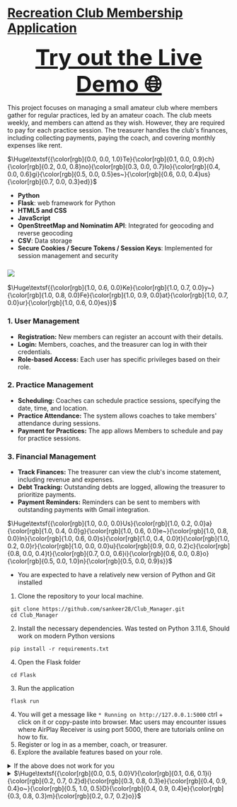 # [**Recreation Club Membership Application**     ](    https://sankeer28.pythonanywhere.com/     )
<p align="center">
  <b><a href="https://sankeer28.pythonanywhere.com/" target="_blank" style="font-size:50px;">Try out the Live Demo 🌐</a></b>
</p>


This project focuses on managing a small amateur club where members gather for regular practices, led by an amateur coach. The club meets weekly, and members can attend as they wish. However, they are required to pay for each practice session. The treasurer handles the club's finances, including collecting payments, paying the coach, and covering monthly expenses like rent.

$\Huge\textsf{{\color[rgb]{0.0, 0.0, 1.0}Te}{\color[rgb]{0.1, 0.0, 0.9}ch}{\color[rgb]{0.2, 0.0, 0.8}no}{\color[rgb]{0.3, 0.0, 0.7}lo}{\color[rgb]{0.4, 0.0, 0.6}gi}{\color[rgb]{0.5, 0.0, 0.5}es~}{\color[rgb]{0.6, 0.0, 0.4}us}{\color[rgb]{0.7, 0.0, 0.3}ed}}$
- **Python**
- **Flask**: web framework for Python
- **HTML5 and CSS** 
- **JavaScript**
- **OpenStreetMap and Nominatim API**: Integrated for geocoding and reverse geocoding
- **CSV**: Data storage
- **Secure Cookies / Secure Tokens / Session Keys**: Implemented for session management and security
### ![](https://skillicons.dev/icons?i=python,flask,html,css,js,nodejs)
$\Huge\textsf{{\color[rgb]{1.0, 0.6, 0.0}Ke}{\color[rgb]{1.0, 0.7, 0.0}y~}{\color[rgb]{1.0, 0.8, 0.0}Fe}{\color[rgb]{1.0, 0.9, 0.0}at}{\color[rgb]{1.0, 0.7, 0.0}ur}{\color[rgb]{1.0, 0.6, 0.0}es}}$

### 1. User Management
- **Registration:** New members can register an account with their details.
- **Login:** Members, coaches, and the treasurer can log in with their credentials.
- **Role-based Access:** Each user has specific privileges based on their role. 

### 2. Practice Management
- **Scheduling:** Coaches can schedule practice sessions, specifying the date, time, and location. 
- **Practice Attendance:** The system allows coaches to take members' attendance during sessions. 
- **Payment for Practices:** The app allows Members to schedule and pay for practice sessions. 

### 3. Financial Management
- **Track Finances:** The treasurer can view the club's income statement, including revenue and expenses. 
- **Debt Tracking:** Outstanding debts are logged, allowing the treasurer to prioritize payments. 
- **Payment Reminders:** Reminders can be sent to members with outstanding payments with Gmail integration. 

$\Huge\textsf{{\color[rgb]{1.0, 0.0, 0.0}Us}{\color[rgb]{1.0, 0.2, 0.0}a}{\color[rgb]{1.0, 0.4, 0.0}g}{\color[rgb]{1.0, 0.6, 0.0}e~}{\color[rgb]{1.0, 0.8, 0.0}In}{\color[rgb]{1.0, 0.6, 0.0}s}{\color[rgb]{1.0, 0.4, 0.0}t}{\color[rgb]{1.0, 0.2, 0.0}r}{\color[rgb]{1.0, 0.0, 0.0}u}{\color[rgb]{0.9, 0.0, 0.2}c}{\color[rgb]{0.8, 0.0, 0.4}t}{\color[rgb]{0.7, 0.0, 0.6}i}{\color[rgb]{0.6, 0.0, 0.8}o}{\color[rgb]{0.5, 0.0, 1.0}n}{\color[rgb]{0.5, 0.0, 0.9}s}}$
- You are expected to have a relatively new version of Python and Git installed
1. Clone the repository to your local machine.
```
 git clone https://github.com/sankeer28/Club_Manager.git
 cd Club_Manager
```
2. Install the necessary dependencies. Was tested on Python 3.11.6, Should work on modern Python versions
```
 pip install -r requirements.txt
```
4. Open the Flask folder
```
 cd Flask
```
3. Run the application 
```
 flask run
```
4. You will get a message like ``` * Running on http://127.0.0.1:5000 ``` ctrl + click on it or copy-paste into browser. Mac users may encounter issues where AirPlay Receiver is using port 5000, there are tutorials online on how to fix.
5. Register or log in as a member, coach, or treasurer.
6. Explore the available features based on your role.
<details>
<summary>If the above does not work for you</summary>

1. download as [ZIP](https://github.com/sankeer28/Club_Manager/archive/refs/heads/main.zip)
2. Unzip the file
3. open the Club_Manager-main folder
4. open the 'Flask' folder in VSCode or Pycharm
5. click run on app.py
6. move users.csv and scheduled_practices.csv outside the Flask folder into the Club_Manager-main folder if you run into errors
</details>
<details>
<summary>$\Huge\textsf{{\color[rgb]{0.0, 0.5, 0.0}V}{\color[rgb]{0.1, 0.6, 0.1}i}{\color[rgb]{0.2, 0.7, 0.2}d}{\color[rgb]{0.3, 0.8, 0.3}e}{\color[rgb]{0.4, 0.9, 0.4}o~}{\color[rgb]{0.5, 1.0, 0.5}D}{\color[rgb]{0.4, 0.9, 0.4}e}{\color[rgb]{0.3, 0.8, 0.3}m}{\color[rgb]{0.2, 0.7, 0.2}o}}$</summary>
  
https://github.com/sankeer28/Club_Manager/assets/112449287/a1743520-5aaf-4e58-8a81-d3f1037fac62

<summary>



